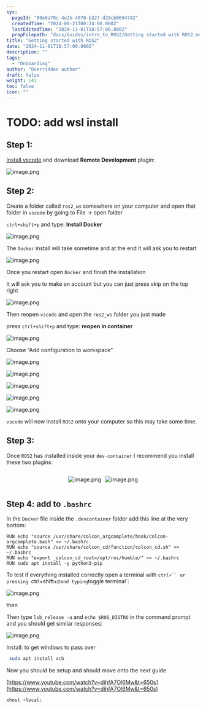 ```yaml
---
sys:
  pageId: "89e0a78c-4e2b-4070-b327-d28cb0694742"
  createdTime: "2024-08-21T00:24:00.000Z"
  lastEditedTime: "2024-11-01T18:57:00.000Z"
  propFilepath: "docs/Guides/intro_to_ROS2/Getting started with ROS2.md"
title: "Getting started with ROS2"
date: "2024-11-01T18:57:00.000Z"
description: ""
tags:
  - "Onboarding"
author: "Overridden author"
draft: false
weight: 141
toc: false
icon: ""
---
```


# TODO: add wsl install

## Step 1:

[Install vscode](https://code.visualstudio.com/download) and download **Remote Development** plugin:

![image.png](https://prod-files-secure.s3.us-west-2.amazonaws.com/d518164a-d88e-44d1-a4ee-3adb3bd8bce0/efb52993-1881-4a40-b95e-6f020334f022/image.png?X-Amz-Algorithm=AWS4-HMAC-SHA256&X-Amz-Content-Sha256=UNSIGNED-PAYLOAD&X-Amz-Credential=ASIAZI2LB4663TCPZCAA%2F20250504%2Fus-west-2%2Fs3%2Faws4_request&X-Amz-Date=20250504T121344Z&X-Amz-Expires=3600&X-Amz-Security-Token=IQoJb3JpZ2luX2VjEGsaCXVzLXdlc3QtMiJIMEYCIQCvltOVXRrMyeUp04QtT05hwzmOCbWtG%2BZf8SyWKWLiZgIhAIY9godR5jrcYvRqbEVg5R3iYwQQORHb7P19YfspDt5DKv8DCBQQABoMNjM3NDIzMTgzODA1Igzy%2F%2BcZM1Tewel9PgYq3AOeMNPkzotR3C2mm2rTxVWEhfh3FVmpsLVyo1IcK0EA5IwHb4Zr1199Zwen%2F7hYj2ULN0MInqJQ64jt7Kyed%2Fzp%2BQU6K4oGwRBgUmh0uUuz0qDpITL3jP%2F8hoIqPQVk249%2FXF2blmYnIT911rJTN6o%2B7T4ijcps%2Bq3yDo%2FH9J1R9n%2B5jCb1aBYatNHyPHTHUYsXmz3uwoqupq5qYrfyQAvs8YKYZ%2FjvjhNnWyItEzByJhDeDkG7Iz5fxTkSIoffWbv8eNQEd%2FJ5G5k3suY7sFBdt2wFHNwzDZ47b91GyhneAft1mPDu%2FY9Veclr0kh4KrRHd4RgqmbYLfnIE3E18VRXBKb6%2B9vGitR2NK570YnmgZR7tmTahQZl1RbvCZGlrOgVXzKCVuxAnCV06uRCkVAKMx8u%2BRKk%2FCBdf2Ap9hEYx%2BLfUfIsEHkw2J5KurWBuE9QeEdJuihqwebvb7vVr8vJ%2FKFykgJJ4%2FmOzl7Mq8ly5V6yc48LXoKbcs0v8j5pikUNnowhECiQaalD6M3fite4WhUdKwywpMNi0ZEI3gtqhEft5CNnBPqhwyl%2Bj9T7dxTab5HfXENq28wLAakCy2BW%2FJokomP80nNxHsU1jEpmvyL0pxP2UkBC1vwTaTDWit3ABjqkAVCYqqlA3dEOoHhJrtHqfsM9mWVBRdqYdWfT9hwMF0FMShU8SYmph2hv%2BCfy4UvyZ59UkSE7%2BTyTj2CQgs8XG9izy3ef77R2dKVw2E9eUzlHsFegr8mZm37%2F6rAyvtHxoHSegYmUkN7%2FVEIRFqf5jWsIUzrOBeyEfGUBuDudGQ8NzIKVIH%2BDCECx5dtYOaIENr%2B1pPQG3Xq0Y2PICQcKRpX7C%2Fo8&X-Amz-Signature=0da0252345d6cfbabdc03ef31c39ff5fe7e8be78820ab1070d3400563d9b6aef&X-Amz-SignedHeaders=host&x-id=GetObject)

## Step 2:

Create a folder called `ros2_ws` somewhere on your computer and open that folder in `vscode` by going to File → open folder 

`ctrl+shift+p` and type: **Install Docker**

![image.png](https://prod-files-secure.s3.us-west-2.amazonaws.com/d518164a-d88e-44d1-a4ee-3adb3bd8bce0/2269dc0e-1cd5-47ff-bceb-c04ad9b2eab0/image.png?X-Amz-Algorithm=AWS4-HMAC-SHA256&X-Amz-Content-Sha256=UNSIGNED-PAYLOAD&X-Amz-Credential=ASIAZI2LB4663TCPZCAA%2F20250504%2Fus-west-2%2Fs3%2Faws4_request&X-Amz-Date=20250504T121344Z&X-Amz-Expires=3600&X-Amz-Security-Token=IQoJb3JpZ2luX2VjEGsaCXVzLXdlc3QtMiJIMEYCIQCvltOVXRrMyeUp04QtT05hwzmOCbWtG%2BZf8SyWKWLiZgIhAIY9godR5jrcYvRqbEVg5R3iYwQQORHb7P19YfspDt5DKv8DCBQQABoMNjM3NDIzMTgzODA1Igzy%2F%2BcZM1Tewel9PgYq3AOeMNPkzotR3C2mm2rTxVWEhfh3FVmpsLVyo1IcK0EA5IwHb4Zr1199Zwen%2F7hYj2ULN0MInqJQ64jt7Kyed%2Fzp%2BQU6K4oGwRBgUmh0uUuz0qDpITL3jP%2F8hoIqPQVk249%2FXF2blmYnIT911rJTN6o%2B7T4ijcps%2Bq3yDo%2FH9J1R9n%2B5jCb1aBYatNHyPHTHUYsXmz3uwoqupq5qYrfyQAvs8YKYZ%2FjvjhNnWyItEzByJhDeDkG7Iz5fxTkSIoffWbv8eNQEd%2FJ5G5k3suY7sFBdt2wFHNwzDZ47b91GyhneAft1mPDu%2FY9Veclr0kh4KrRHd4RgqmbYLfnIE3E18VRXBKb6%2B9vGitR2NK570YnmgZR7tmTahQZl1RbvCZGlrOgVXzKCVuxAnCV06uRCkVAKMx8u%2BRKk%2FCBdf2Ap9hEYx%2BLfUfIsEHkw2J5KurWBuE9QeEdJuihqwebvb7vVr8vJ%2FKFykgJJ4%2FmOzl7Mq8ly5V6yc48LXoKbcs0v8j5pikUNnowhECiQaalD6M3fite4WhUdKwywpMNi0ZEI3gtqhEft5CNnBPqhwyl%2Bj9T7dxTab5HfXENq28wLAakCy2BW%2FJokomP80nNxHsU1jEpmvyL0pxP2UkBC1vwTaTDWit3ABjqkAVCYqqlA3dEOoHhJrtHqfsM9mWVBRdqYdWfT9hwMF0FMShU8SYmph2hv%2BCfy4UvyZ59UkSE7%2BTyTj2CQgs8XG9izy3ef77R2dKVw2E9eUzlHsFegr8mZm37%2F6rAyvtHxoHSegYmUkN7%2FVEIRFqf5jWsIUzrOBeyEfGUBuDudGQ8NzIKVIH%2BDCECx5dtYOaIENr%2B1pPQG3Xq0Y2PICQcKRpX7C%2Fo8&X-Amz-Signature=b16a6ab8be95a6b4b3d85c33252c7c1222d68c1d5a5a314cf5dc872c9a50c1c1&X-Amz-SignedHeaders=host&x-id=GetObject)

The `Docker` install will take sometime and at the end it will ask you to restart

![image.png](https://prod-files-secure.s3.us-west-2.amazonaws.com/d518164a-d88e-44d1-a4ee-3adb3bd8bce0/ed233f78-be33-4b1f-b89c-9c346c0e961e/image.png?X-Amz-Algorithm=AWS4-HMAC-SHA256&X-Amz-Content-Sha256=UNSIGNED-PAYLOAD&X-Amz-Credential=ASIAZI2LB4663TCPZCAA%2F20250504%2Fus-west-2%2Fs3%2Faws4_request&X-Amz-Date=20250504T121344Z&X-Amz-Expires=3600&X-Amz-Security-Token=IQoJb3JpZ2luX2VjEGsaCXVzLXdlc3QtMiJIMEYCIQCvltOVXRrMyeUp04QtT05hwzmOCbWtG%2BZf8SyWKWLiZgIhAIY9godR5jrcYvRqbEVg5R3iYwQQORHb7P19YfspDt5DKv8DCBQQABoMNjM3NDIzMTgzODA1Igzy%2F%2BcZM1Tewel9PgYq3AOeMNPkzotR3C2mm2rTxVWEhfh3FVmpsLVyo1IcK0EA5IwHb4Zr1199Zwen%2F7hYj2ULN0MInqJQ64jt7Kyed%2Fzp%2BQU6K4oGwRBgUmh0uUuz0qDpITL3jP%2F8hoIqPQVk249%2FXF2blmYnIT911rJTN6o%2B7T4ijcps%2Bq3yDo%2FH9J1R9n%2B5jCb1aBYatNHyPHTHUYsXmz3uwoqupq5qYrfyQAvs8YKYZ%2FjvjhNnWyItEzByJhDeDkG7Iz5fxTkSIoffWbv8eNQEd%2FJ5G5k3suY7sFBdt2wFHNwzDZ47b91GyhneAft1mPDu%2FY9Veclr0kh4KrRHd4RgqmbYLfnIE3E18VRXBKb6%2B9vGitR2NK570YnmgZR7tmTahQZl1RbvCZGlrOgVXzKCVuxAnCV06uRCkVAKMx8u%2BRKk%2FCBdf2Ap9hEYx%2BLfUfIsEHkw2J5KurWBuE9QeEdJuihqwebvb7vVr8vJ%2FKFykgJJ4%2FmOzl7Mq8ly5V6yc48LXoKbcs0v8j5pikUNnowhECiQaalD6M3fite4WhUdKwywpMNi0ZEI3gtqhEft5CNnBPqhwyl%2Bj9T7dxTab5HfXENq28wLAakCy2BW%2FJokomP80nNxHsU1jEpmvyL0pxP2UkBC1vwTaTDWit3ABjqkAVCYqqlA3dEOoHhJrtHqfsM9mWVBRdqYdWfT9hwMF0FMShU8SYmph2hv%2BCfy4UvyZ59UkSE7%2BTyTj2CQgs8XG9izy3ef77R2dKVw2E9eUzlHsFegr8mZm37%2F6rAyvtHxoHSegYmUkN7%2FVEIRFqf5jWsIUzrOBeyEfGUBuDudGQ8NzIKVIH%2BDCECx5dtYOaIENr%2B1pPQG3Xq0Y2PICQcKRpX7C%2Fo8&X-Amz-Signature=4a01c2258802c7e38e0a091c0afcac976cb800037fdf84df3eaa0026e6b45757&X-Amz-SignedHeaders=host&x-id=GetObject)

Once you restart open `Docker` and finish the installation

It will ask you to make an account but you can just press skip on the top right

![image.png](https://prod-files-secure.s3.us-west-2.amazonaws.com/d518164a-d88e-44d1-a4ee-3adb3bd8bce0/21010ad9-1659-4fd9-9f59-9932a09b2a3d/image.png?X-Amz-Algorithm=AWS4-HMAC-SHA256&X-Amz-Content-Sha256=UNSIGNED-PAYLOAD&X-Amz-Credential=ASIAZI2LB4663TCPZCAA%2F20250504%2Fus-west-2%2Fs3%2Faws4_request&X-Amz-Date=20250504T121344Z&X-Amz-Expires=3600&X-Amz-Security-Token=IQoJb3JpZ2luX2VjEGsaCXVzLXdlc3QtMiJIMEYCIQCvltOVXRrMyeUp04QtT05hwzmOCbWtG%2BZf8SyWKWLiZgIhAIY9godR5jrcYvRqbEVg5R3iYwQQORHb7P19YfspDt5DKv8DCBQQABoMNjM3NDIzMTgzODA1Igzy%2F%2BcZM1Tewel9PgYq3AOeMNPkzotR3C2mm2rTxVWEhfh3FVmpsLVyo1IcK0EA5IwHb4Zr1199Zwen%2F7hYj2ULN0MInqJQ64jt7Kyed%2Fzp%2BQU6K4oGwRBgUmh0uUuz0qDpITL3jP%2F8hoIqPQVk249%2FXF2blmYnIT911rJTN6o%2B7T4ijcps%2Bq3yDo%2FH9J1R9n%2B5jCb1aBYatNHyPHTHUYsXmz3uwoqupq5qYrfyQAvs8YKYZ%2FjvjhNnWyItEzByJhDeDkG7Iz5fxTkSIoffWbv8eNQEd%2FJ5G5k3suY7sFBdt2wFHNwzDZ47b91GyhneAft1mPDu%2FY9Veclr0kh4KrRHd4RgqmbYLfnIE3E18VRXBKb6%2B9vGitR2NK570YnmgZR7tmTahQZl1RbvCZGlrOgVXzKCVuxAnCV06uRCkVAKMx8u%2BRKk%2FCBdf2Ap9hEYx%2BLfUfIsEHkw2J5KurWBuE9QeEdJuihqwebvb7vVr8vJ%2FKFykgJJ4%2FmOzl7Mq8ly5V6yc48LXoKbcs0v8j5pikUNnowhECiQaalD6M3fite4WhUdKwywpMNi0ZEI3gtqhEft5CNnBPqhwyl%2Bj9T7dxTab5HfXENq28wLAakCy2BW%2FJokomP80nNxHsU1jEpmvyL0pxP2UkBC1vwTaTDWit3ABjqkAVCYqqlA3dEOoHhJrtHqfsM9mWVBRdqYdWfT9hwMF0FMShU8SYmph2hv%2BCfy4UvyZ59UkSE7%2BTyTj2CQgs8XG9izy3ef77R2dKVw2E9eUzlHsFegr8mZm37%2F6rAyvtHxoHSegYmUkN7%2FVEIRFqf5jWsIUzrOBeyEfGUBuDudGQ8NzIKVIH%2BDCECx5dtYOaIENr%2B1pPQG3Xq0Y2PICQcKRpX7C%2Fo8&X-Amz-Signature=faa82d86416ef22412cc7fddc767f79b69a06090de6392123b4a1f007026d998&X-Amz-SignedHeaders=host&x-id=GetObject)

Then reopen `vscode` and open the `ros2_ws` folder you just made

press `ctrl+shift+p` and type: **reopen in container**

![image.png](https://prod-files-secure.s3.us-west-2.amazonaws.com/d518164a-d88e-44d1-a4ee-3adb3bd8bce0/4e93b8c2-41ad-488c-8095-c74205196118/image.png?X-Amz-Algorithm=AWS4-HMAC-SHA256&X-Amz-Content-Sha256=UNSIGNED-PAYLOAD&X-Amz-Credential=ASIAZI2LB4663TCPZCAA%2F20250504%2Fus-west-2%2Fs3%2Faws4_request&X-Amz-Date=20250504T121344Z&X-Amz-Expires=3600&X-Amz-Security-Token=IQoJb3JpZ2luX2VjEGsaCXVzLXdlc3QtMiJIMEYCIQCvltOVXRrMyeUp04QtT05hwzmOCbWtG%2BZf8SyWKWLiZgIhAIY9godR5jrcYvRqbEVg5R3iYwQQORHb7P19YfspDt5DKv8DCBQQABoMNjM3NDIzMTgzODA1Igzy%2F%2BcZM1Tewel9PgYq3AOeMNPkzotR3C2mm2rTxVWEhfh3FVmpsLVyo1IcK0EA5IwHb4Zr1199Zwen%2F7hYj2ULN0MInqJQ64jt7Kyed%2Fzp%2BQU6K4oGwRBgUmh0uUuz0qDpITL3jP%2F8hoIqPQVk249%2FXF2blmYnIT911rJTN6o%2B7T4ijcps%2Bq3yDo%2FH9J1R9n%2B5jCb1aBYatNHyPHTHUYsXmz3uwoqupq5qYrfyQAvs8YKYZ%2FjvjhNnWyItEzByJhDeDkG7Iz5fxTkSIoffWbv8eNQEd%2FJ5G5k3suY7sFBdt2wFHNwzDZ47b91GyhneAft1mPDu%2FY9Veclr0kh4KrRHd4RgqmbYLfnIE3E18VRXBKb6%2B9vGitR2NK570YnmgZR7tmTahQZl1RbvCZGlrOgVXzKCVuxAnCV06uRCkVAKMx8u%2BRKk%2FCBdf2Ap9hEYx%2BLfUfIsEHkw2J5KurWBuE9QeEdJuihqwebvb7vVr8vJ%2FKFykgJJ4%2FmOzl7Mq8ly5V6yc48LXoKbcs0v8j5pikUNnowhECiQaalD6M3fite4WhUdKwywpMNi0ZEI3gtqhEft5CNnBPqhwyl%2Bj9T7dxTab5HfXENq28wLAakCy2BW%2FJokomP80nNxHsU1jEpmvyL0pxP2UkBC1vwTaTDWit3ABjqkAVCYqqlA3dEOoHhJrtHqfsM9mWVBRdqYdWfT9hwMF0FMShU8SYmph2hv%2BCfy4UvyZ59UkSE7%2BTyTj2CQgs8XG9izy3ef77R2dKVw2E9eUzlHsFegr8mZm37%2F6rAyvtHxoHSegYmUkN7%2FVEIRFqf5jWsIUzrOBeyEfGUBuDudGQ8NzIKVIH%2BDCECx5dtYOaIENr%2B1pPQG3Xq0Y2PICQcKRpX7C%2Fo8&X-Amz-Signature=d7109d7f33a5b60af8d8843d2ef7cd9d147e56f16bb22cbeed380dc66c82e63f&X-Amz-SignedHeaders=host&x-id=GetObject)

Choose “Add configuration to workspace”

![image.png](https://prod-files-secure.s3.us-west-2.amazonaws.com/d518164a-d88e-44d1-a4ee-3adb3bd8bce0/9560b282-5060-4989-ba37-97e7b2c22476/image.png?X-Amz-Algorithm=AWS4-HMAC-SHA256&X-Amz-Content-Sha256=UNSIGNED-PAYLOAD&X-Amz-Credential=ASIAZI2LB4663TCPZCAA%2F20250504%2Fus-west-2%2Fs3%2Faws4_request&X-Amz-Date=20250504T121344Z&X-Amz-Expires=3600&X-Amz-Security-Token=IQoJb3JpZ2luX2VjEGsaCXVzLXdlc3QtMiJIMEYCIQCvltOVXRrMyeUp04QtT05hwzmOCbWtG%2BZf8SyWKWLiZgIhAIY9godR5jrcYvRqbEVg5R3iYwQQORHb7P19YfspDt5DKv8DCBQQABoMNjM3NDIzMTgzODA1Igzy%2F%2BcZM1Tewel9PgYq3AOeMNPkzotR3C2mm2rTxVWEhfh3FVmpsLVyo1IcK0EA5IwHb4Zr1199Zwen%2F7hYj2ULN0MInqJQ64jt7Kyed%2Fzp%2BQU6K4oGwRBgUmh0uUuz0qDpITL3jP%2F8hoIqPQVk249%2FXF2blmYnIT911rJTN6o%2B7T4ijcps%2Bq3yDo%2FH9J1R9n%2B5jCb1aBYatNHyPHTHUYsXmz3uwoqupq5qYrfyQAvs8YKYZ%2FjvjhNnWyItEzByJhDeDkG7Iz5fxTkSIoffWbv8eNQEd%2FJ5G5k3suY7sFBdt2wFHNwzDZ47b91GyhneAft1mPDu%2FY9Veclr0kh4KrRHd4RgqmbYLfnIE3E18VRXBKb6%2B9vGitR2NK570YnmgZR7tmTahQZl1RbvCZGlrOgVXzKCVuxAnCV06uRCkVAKMx8u%2BRKk%2FCBdf2Ap9hEYx%2BLfUfIsEHkw2J5KurWBuE9QeEdJuihqwebvb7vVr8vJ%2FKFykgJJ4%2FmOzl7Mq8ly5V6yc48LXoKbcs0v8j5pikUNnowhECiQaalD6M3fite4WhUdKwywpMNi0ZEI3gtqhEft5CNnBPqhwyl%2Bj9T7dxTab5HfXENq28wLAakCy2BW%2FJokomP80nNxHsU1jEpmvyL0pxP2UkBC1vwTaTDWit3ABjqkAVCYqqlA3dEOoHhJrtHqfsM9mWVBRdqYdWfT9hwMF0FMShU8SYmph2hv%2BCfy4UvyZ59UkSE7%2BTyTj2CQgs8XG9izy3ef77R2dKVw2E9eUzlHsFegr8mZm37%2F6rAyvtHxoHSegYmUkN7%2FVEIRFqf5jWsIUzrOBeyEfGUBuDudGQ8NzIKVIH%2BDCECx5dtYOaIENr%2B1pPQG3Xq0Y2PICQcKRpX7C%2Fo8&X-Amz-Signature=956df2107b15f66b481e7df4d014a804cb43d2778fdcf47f904a040777bf41ca&X-Amz-SignedHeaders=host&x-id=GetObject)

![image.png](https://prod-files-secure.s3.us-west-2.amazonaws.com/d518164a-d88e-44d1-a4ee-3adb3bd8bce0/2ee63f81-886b-48e8-a553-dc6e5eac99e4/image.png?X-Amz-Algorithm=AWS4-HMAC-SHA256&X-Amz-Content-Sha256=UNSIGNED-PAYLOAD&X-Amz-Credential=ASIAZI2LB4663TCPZCAA%2F20250504%2Fus-west-2%2Fs3%2Faws4_request&X-Amz-Date=20250504T121344Z&X-Amz-Expires=3600&X-Amz-Security-Token=IQoJb3JpZ2luX2VjEGsaCXVzLXdlc3QtMiJIMEYCIQCvltOVXRrMyeUp04QtT05hwzmOCbWtG%2BZf8SyWKWLiZgIhAIY9godR5jrcYvRqbEVg5R3iYwQQORHb7P19YfspDt5DKv8DCBQQABoMNjM3NDIzMTgzODA1Igzy%2F%2BcZM1Tewel9PgYq3AOeMNPkzotR3C2mm2rTxVWEhfh3FVmpsLVyo1IcK0EA5IwHb4Zr1199Zwen%2F7hYj2ULN0MInqJQ64jt7Kyed%2Fzp%2BQU6K4oGwRBgUmh0uUuz0qDpITL3jP%2F8hoIqPQVk249%2FXF2blmYnIT911rJTN6o%2B7T4ijcps%2Bq3yDo%2FH9J1R9n%2B5jCb1aBYatNHyPHTHUYsXmz3uwoqupq5qYrfyQAvs8YKYZ%2FjvjhNnWyItEzByJhDeDkG7Iz5fxTkSIoffWbv8eNQEd%2FJ5G5k3suY7sFBdt2wFHNwzDZ47b91GyhneAft1mPDu%2FY9Veclr0kh4KrRHd4RgqmbYLfnIE3E18VRXBKb6%2B9vGitR2NK570YnmgZR7tmTahQZl1RbvCZGlrOgVXzKCVuxAnCV06uRCkVAKMx8u%2BRKk%2FCBdf2Ap9hEYx%2BLfUfIsEHkw2J5KurWBuE9QeEdJuihqwebvb7vVr8vJ%2FKFykgJJ4%2FmOzl7Mq8ly5V6yc48LXoKbcs0v8j5pikUNnowhECiQaalD6M3fite4WhUdKwywpMNi0ZEI3gtqhEft5CNnBPqhwyl%2Bj9T7dxTab5HfXENq28wLAakCy2BW%2FJokomP80nNxHsU1jEpmvyL0pxP2UkBC1vwTaTDWit3ABjqkAVCYqqlA3dEOoHhJrtHqfsM9mWVBRdqYdWfT9hwMF0FMShU8SYmph2hv%2BCfy4UvyZ59UkSE7%2BTyTj2CQgs8XG9izy3ef77R2dKVw2E9eUzlHsFegr8mZm37%2F6rAyvtHxoHSegYmUkN7%2FVEIRFqf5jWsIUzrOBeyEfGUBuDudGQ8NzIKVIH%2BDCECx5dtYOaIENr%2B1pPQG3Xq0Y2PICQcKRpX7C%2Fo8&X-Amz-Signature=090f5b345601c8f8be4382d885b48b9f9e8d42ba76d181afe0065432c800694d&X-Amz-SignedHeaders=host&x-id=GetObject)

![image.png](https://prod-files-secure.s3.us-west-2.amazonaws.com/d518164a-d88e-44d1-a4ee-3adb3bd8bce0/ae1580b2-b048-407e-aed9-b584224a7a04/image.png?X-Amz-Algorithm=AWS4-HMAC-SHA256&X-Amz-Content-Sha256=UNSIGNED-PAYLOAD&X-Amz-Credential=ASIAZI2LB4663TCPZCAA%2F20250504%2Fus-west-2%2Fs3%2Faws4_request&X-Amz-Date=20250504T121344Z&X-Amz-Expires=3600&X-Amz-Security-Token=IQoJb3JpZ2luX2VjEGsaCXVzLXdlc3QtMiJIMEYCIQCvltOVXRrMyeUp04QtT05hwzmOCbWtG%2BZf8SyWKWLiZgIhAIY9godR5jrcYvRqbEVg5R3iYwQQORHb7P19YfspDt5DKv8DCBQQABoMNjM3NDIzMTgzODA1Igzy%2F%2BcZM1Tewel9PgYq3AOeMNPkzotR3C2mm2rTxVWEhfh3FVmpsLVyo1IcK0EA5IwHb4Zr1199Zwen%2F7hYj2ULN0MInqJQ64jt7Kyed%2Fzp%2BQU6K4oGwRBgUmh0uUuz0qDpITL3jP%2F8hoIqPQVk249%2FXF2blmYnIT911rJTN6o%2B7T4ijcps%2Bq3yDo%2FH9J1R9n%2B5jCb1aBYatNHyPHTHUYsXmz3uwoqupq5qYrfyQAvs8YKYZ%2FjvjhNnWyItEzByJhDeDkG7Iz5fxTkSIoffWbv8eNQEd%2FJ5G5k3suY7sFBdt2wFHNwzDZ47b91GyhneAft1mPDu%2FY9Veclr0kh4KrRHd4RgqmbYLfnIE3E18VRXBKb6%2B9vGitR2NK570YnmgZR7tmTahQZl1RbvCZGlrOgVXzKCVuxAnCV06uRCkVAKMx8u%2BRKk%2FCBdf2Ap9hEYx%2BLfUfIsEHkw2J5KurWBuE9QeEdJuihqwebvb7vVr8vJ%2FKFykgJJ4%2FmOzl7Mq8ly5V6yc48LXoKbcs0v8j5pikUNnowhECiQaalD6M3fite4WhUdKwywpMNi0ZEI3gtqhEft5CNnBPqhwyl%2Bj9T7dxTab5HfXENq28wLAakCy2BW%2FJokomP80nNxHsU1jEpmvyL0pxP2UkBC1vwTaTDWit3ABjqkAVCYqqlA3dEOoHhJrtHqfsM9mWVBRdqYdWfT9hwMF0FMShU8SYmph2hv%2BCfy4UvyZ59UkSE7%2BTyTj2CQgs8XG9izy3ef77R2dKVw2E9eUzlHsFegr8mZm37%2F6rAyvtHxoHSegYmUkN7%2FVEIRFqf5jWsIUzrOBeyEfGUBuDudGQ8NzIKVIH%2BDCECx5dtYOaIENr%2B1pPQG3Xq0Y2PICQcKRpX7C%2Fo8&X-Amz-Signature=d941d7f56ec0b9ee796ba21f396a4da20350cf481e146e8c65d0823fb7cd6e18&X-Amz-SignedHeaders=host&x-id=GetObject)

![image.png](https://prod-files-secure.s3.us-west-2.amazonaws.com/d518164a-d88e-44d1-a4ee-3adb3bd8bce0/53255b28-f75e-430f-b9e3-c0ac8577e42b/image.png?X-Amz-Algorithm=AWS4-HMAC-SHA256&X-Amz-Content-Sha256=UNSIGNED-PAYLOAD&X-Amz-Credential=ASIAZI2LB4663TCPZCAA%2F20250504%2Fus-west-2%2Fs3%2Faws4_request&X-Amz-Date=20250504T121344Z&X-Amz-Expires=3600&X-Amz-Security-Token=IQoJb3JpZ2luX2VjEGsaCXVzLXdlc3QtMiJIMEYCIQCvltOVXRrMyeUp04QtT05hwzmOCbWtG%2BZf8SyWKWLiZgIhAIY9godR5jrcYvRqbEVg5R3iYwQQORHb7P19YfspDt5DKv8DCBQQABoMNjM3NDIzMTgzODA1Igzy%2F%2BcZM1Tewel9PgYq3AOeMNPkzotR3C2mm2rTxVWEhfh3FVmpsLVyo1IcK0EA5IwHb4Zr1199Zwen%2F7hYj2ULN0MInqJQ64jt7Kyed%2Fzp%2BQU6K4oGwRBgUmh0uUuz0qDpITL3jP%2F8hoIqPQVk249%2FXF2blmYnIT911rJTN6o%2B7T4ijcps%2Bq3yDo%2FH9J1R9n%2B5jCb1aBYatNHyPHTHUYsXmz3uwoqupq5qYrfyQAvs8YKYZ%2FjvjhNnWyItEzByJhDeDkG7Iz5fxTkSIoffWbv8eNQEd%2FJ5G5k3suY7sFBdt2wFHNwzDZ47b91GyhneAft1mPDu%2FY9Veclr0kh4KrRHd4RgqmbYLfnIE3E18VRXBKb6%2B9vGitR2NK570YnmgZR7tmTahQZl1RbvCZGlrOgVXzKCVuxAnCV06uRCkVAKMx8u%2BRKk%2FCBdf2Ap9hEYx%2BLfUfIsEHkw2J5KurWBuE9QeEdJuihqwebvb7vVr8vJ%2FKFykgJJ4%2FmOzl7Mq8ly5V6yc48LXoKbcs0v8j5pikUNnowhECiQaalD6M3fite4WhUdKwywpMNi0ZEI3gtqhEft5CNnBPqhwyl%2Bj9T7dxTab5HfXENq28wLAakCy2BW%2FJokomP80nNxHsU1jEpmvyL0pxP2UkBC1vwTaTDWit3ABjqkAVCYqqlA3dEOoHhJrtHqfsM9mWVBRdqYdWfT9hwMF0FMShU8SYmph2hv%2BCfy4UvyZ59UkSE7%2BTyTj2CQgs8XG9izy3ef77R2dKVw2E9eUzlHsFegr8mZm37%2F6rAyvtHxoHSegYmUkN7%2FVEIRFqf5jWsIUzrOBeyEfGUBuDudGQ8NzIKVIH%2BDCECx5dtYOaIENr%2B1pPQG3Xq0Y2PICQcKRpX7C%2Fo8&X-Amz-Signature=d37cba0830a447e954f92ac07699b8ca2e651c8cb735d663284f0fff0e301bfb&X-Amz-SignedHeaders=host&x-id=GetObject)

![image.png](https://prod-files-secure.s3.us-west-2.amazonaws.com/d518164a-d88e-44d1-a4ee-3adb3bd8bce0/7c562767-5af9-4ffb-97d1-327bcdf4ee00/image.png?X-Amz-Algorithm=AWS4-HMAC-SHA256&X-Amz-Content-Sha256=UNSIGNED-PAYLOAD&X-Amz-Credential=ASIAZI2LB4663TCPZCAA%2F20250504%2Fus-west-2%2Fs3%2Faws4_request&X-Amz-Date=20250504T121344Z&X-Amz-Expires=3600&X-Amz-Security-Token=IQoJb3JpZ2luX2VjEGsaCXVzLXdlc3QtMiJIMEYCIQCvltOVXRrMyeUp04QtT05hwzmOCbWtG%2BZf8SyWKWLiZgIhAIY9godR5jrcYvRqbEVg5R3iYwQQORHb7P19YfspDt5DKv8DCBQQABoMNjM3NDIzMTgzODA1Igzy%2F%2BcZM1Tewel9PgYq3AOeMNPkzotR3C2mm2rTxVWEhfh3FVmpsLVyo1IcK0EA5IwHb4Zr1199Zwen%2F7hYj2ULN0MInqJQ64jt7Kyed%2Fzp%2BQU6K4oGwRBgUmh0uUuz0qDpITL3jP%2F8hoIqPQVk249%2FXF2blmYnIT911rJTN6o%2B7T4ijcps%2Bq3yDo%2FH9J1R9n%2B5jCb1aBYatNHyPHTHUYsXmz3uwoqupq5qYrfyQAvs8YKYZ%2FjvjhNnWyItEzByJhDeDkG7Iz5fxTkSIoffWbv8eNQEd%2FJ5G5k3suY7sFBdt2wFHNwzDZ47b91GyhneAft1mPDu%2FY9Veclr0kh4KrRHd4RgqmbYLfnIE3E18VRXBKb6%2B9vGitR2NK570YnmgZR7tmTahQZl1RbvCZGlrOgVXzKCVuxAnCV06uRCkVAKMx8u%2BRKk%2FCBdf2Ap9hEYx%2BLfUfIsEHkw2J5KurWBuE9QeEdJuihqwebvb7vVr8vJ%2FKFykgJJ4%2FmOzl7Mq8ly5V6yc48LXoKbcs0v8j5pikUNnowhECiQaalD6M3fite4WhUdKwywpMNi0ZEI3gtqhEft5CNnBPqhwyl%2Bj9T7dxTab5HfXENq28wLAakCy2BW%2FJokomP80nNxHsU1jEpmvyL0pxP2UkBC1vwTaTDWit3ABjqkAVCYqqlA3dEOoHhJrtHqfsM9mWVBRdqYdWfT9hwMF0FMShU8SYmph2hv%2BCfy4UvyZ59UkSE7%2BTyTj2CQgs8XG9izy3ef77R2dKVw2E9eUzlHsFegr8mZm37%2F6rAyvtHxoHSegYmUkN7%2FVEIRFqf5jWsIUzrOBeyEfGUBuDudGQ8NzIKVIH%2BDCECx5dtYOaIENr%2B1pPQG3Xq0Y2PICQcKRpX7C%2Fo8&X-Amz-Signature=10998ff7873df802c116edcfb80388a7dda3cf7fa64bc40bcf27ad58c50456e0&X-Amz-SignedHeaders=host&x-id=GetObject)

`vscode` will now install `ROS2` onto your computer so this may take some time.

## Step 3:

Once `ROS2` has installed inside your `dev-container` I recommend you install these two plugins:

<div style="display: flex;flex-direction: row; column-gap:10px; max-width: 630px;justify-content: center;">
<div>

![image.png](https://prod-files-secure.s3.us-west-2.amazonaws.com/d518164a-d88e-44d1-a4ee-3adb3bd8bce0/3fc3d550-5a54-4ba1-ba6b-faa01cdb7369/image.png?X-Amz-Algorithm=AWS4-HMAC-SHA256&X-Amz-Content-Sha256=UNSIGNED-PAYLOAD&X-Amz-Credential=ASIAZI2LB466UV4VBQXQ%2F20250504%2Fus-west-2%2Fs3%2Faws4_request&X-Amz-Date=20250504T121348Z&X-Amz-Expires=3600&X-Amz-Security-Token=IQoJb3JpZ2luX2VjEGsaCXVzLXdlc3QtMiJHMEUCIQC27euX0z4YPOyQZ0SDleeKAs65H7ka9CEmwIE%2BOPcqKwIgRtnwpx3l1a9vbITlcj2pD5ZARWDhEykvvrkYdEn59E0q%2FwMIFBAAGgw2Mzc0MjMxODM4MDUiDIG%2B0rvABL8Jxi5%2BaircA2LtSAfnwwLGo5nrlaJyVRp4unLMufN4eN4Mp3FCQhprNq%2FAf1PHRTzMT3qQJJ1JySOKHGaQdXCBEvyK6rljRDZLY7Ls%2FiE%2Bulc2t8VO20n2%2F0UjrLisawIdnHx1xrdIovRIfJ1307ump1fPDp%2Bv8atdd3FhBlgbVMVyFx5RA4Hf%2Bb3szGwOKnBPUWMwGqx7S0bnxgw5TLKRnw5J899Q1pXx4LiVw71a%2FboynzIPxLdY1nalojyOwtuhIVAebe3l28JKvh%2BUCF6%2FBGSEqKwYf29rfCd7yxoD4kd921eF9GKM6SQV956Rb%2Bdz9BzJyK7rKfwjMNKxARytHh7ucvfVHCpf39SAACAzvpPrYPw%2Bgp94EHdpew%2BfwVgM3xnNsAAUlqKuIIqY6Dh0AT0O8amx1nwkwnP1Tfa6U1ymHQl4JierezGKiNNzd5854Pc7yk9uu%2FvxuqXXWRfl669Iwxtik%2BW8%2B7DnuDd12nGQHmTF1jnp4rkokUPbcSZwJn1ppxPqkkyaSffhbvpOyaBadLov6A5hiTMaKBlfabhzidhlbx%2B1IcZSje%2FJ3ERmoalxb4GA2DNhzeZaYvOfxHJn5AvW3fNrKWQxc28vsjo79m6g4VbDZlwjty8i5EHcHLYHMMOK3cAGOqUBu7YKE95zt%2BZbavti%2Fbp8d5WjuZN%2B4svnd6q9hOMtHzmmTCGYF3g8%2B6o8%2BMnTh9oKNtsrnC91ioq2Any2GyaD4CNwDkzjc9jvuWyf4iCnkWU01m%2B329p3Hual6WYyvmMkiAF7szInO5VD8unJgyUUZl%2BFdUDoswrqoU6nRXpBbNjRBTU9G6hJQaRI95MatMbR6%2BMsKje88%2Fri%2BmWV5zMGAmW1PL%2Bs&X-Amz-Signature=72ef49d41416e8ad2f225cf789a94a7ffb1f8dfc535935883d5b42e575aa966e&X-Amz-SignedHeaders=host&x-id=GetObject)

</div>
<div>

![image.png](https://prod-files-secure.s3.us-west-2.amazonaws.com/d518164a-d88e-44d1-a4ee-3adb3bd8bce0/d994cc66-13c2-4093-a5a3-f84cf4601a82/image.png?X-Amz-Algorithm=AWS4-HMAC-SHA256&X-Amz-Content-Sha256=UNSIGNED-PAYLOAD&X-Amz-Credential=ASIAZI2LB4664Z2PRB52%2F20250504%2Fus-west-2%2Fs3%2Faws4_request&X-Amz-Date=20250504T121348Z&X-Amz-Expires=3600&X-Amz-Security-Token=IQoJb3JpZ2luX2VjEGsaCXVzLXdlc3QtMiJGMEQCICDy2Hj8S3x74OHYRVWiYAV%2FjegD73Q5Ee4NJm6w2TNpAiAEzcK0M1W9Cl9YZmfsbYsIzHXixZG9BlQ5BJd8%2BZHzsyr%2FAwgUEAAaDDYzNzQyMzE4MzgwNSIM%2BPWebVeUud6gdxjyKtwDW8Lj9RJJ3X%2B5K4gZtCLS02igQFdue3hdIMv2CiufxR72gOrhr2RdjJGF7mUSGDfLrSMidHdaVO3kYXIAHNO9URDsJZ%2B4cJ%2FWzFqgdhdQ3aB3UBWOY1RP9KO1CPCGl%2B9DRBgRikeje3USxYRaCX52mU5ZZMw8xXhIptbuLoQ1cEZumZIeCkFAbQBTlcS8MlYy0E2te%2BJ%2BSHbB8yjB5SC8Ix3V53lsr4kq7JY2StlqLdGExtYIuKwfEvLd%2BBHLuCaI4KGNv4dS9UjXBVqJSbzXH7WJM3goU9RFik%2FUTuSjJ3ob7ugkkW70NI%2BHMfQxNgAG1Rj2TaJj5UI6fWKb8rSPXXly%2Bv8lhH4CoyMWsbO%2FauyRH8QbN1OUGiTQA6L7dmoyRyW6r9af7zFeels5pJ5f9xJVWAR%2BApRwmKGn9xUA5q3eSfCHs%2BshRZ1YWZb2SCxiYVxu5CZCAb0vC%2FJw51KGmKX9xs%2BuUf7x6dzPH4oL05Ey7EsMv%2BRxAoB3M2aV0Z801JW3PvOi4eL7PW1Krp7BZiwmAFj0u5uQcJTitv6qYw134zkKwcYCvOh%2BPeLlCC0IQy5STDeswUjvRZhj%2Fj3pwG4q6%2BECOmPhH9LOp%2BON2okrKT%2BMbJs1eWRyNsAwt5HdwAY6pgHPjnHtFa8rPd4Eh2PbHyrGZCFzRd%2FE%2F%2Bzw9t6dpwzsOKvvNiQRtj1jIava69G9zNCa%2BraClNx3eGJSJFEKDPQHZk7uEKWc0KZLycZlD2hYUWIC9yCOZK9Er4ar1QXttSPjLCgWVlf3utEct%2FKW8lKobNYBuDebhjbDDnu2at8rZfNQdNfMv0z8i1obGOZbPHLC%2FLgrwyq7Jfb6L48aMOketYHpCAls&X-Amz-Signature=fe706d67360674fc3d638a809731101781b03c5f659147dfd4bcb487c5578efb&X-Amz-SignedHeaders=host&x-id=GetObject)

</div>
</div>

## Step 4: add to `.bashrc`

In the `Docker` file inside the `.devcontainer` folder add this line at the very bottom: 

```docker
RUN echo "source /usr/share/colcon_argcomplete/hook/colcon-argcomplete.bash" >> ~/.bashrc
RUN echo "source /usr/share/colcon_cd/function/colcon_cd.sh" >> ~/.bashrc
RUN echo "export _colcon_cd_root=/opt/ros/humble/" >> ~/.bashrc
RUN sudo apt install -y python3-pip 
```

To test if everything installed correctly open a terminal with `ctrl+`` or pressing `ctrl+shift+p` and typing `toggle terminal`:

![image.png](https://prod-files-secure.s3.us-west-2.amazonaws.com/d518164a-d88e-44d1-a4ee-3adb3bd8bce0/6a4943d8-b04e-4c02-9a58-775f3384d1a5/image.png?X-Amz-Algorithm=AWS4-HMAC-SHA256&X-Amz-Content-Sha256=UNSIGNED-PAYLOAD&X-Amz-Credential=ASIAZI2LB4663TCPZCAA%2F20250504%2Fus-west-2%2Fs3%2Faws4_request&X-Amz-Date=20250504T121344Z&X-Amz-Expires=3600&X-Amz-Security-Token=IQoJb3JpZ2luX2VjEGsaCXVzLXdlc3QtMiJIMEYCIQCvltOVXRrMyeUp04QtT05hwzmOCbWtG%2BZf8SyWKWLiZgIhAIY9godR5jrcYvRqbEVg5R3iYwQQORHb7P19YfspDt5DKv8DCBQQABoMNjM3NDIzMTgzODA1Igzy%2F%2BcZM1Tewel9PgYq3AOeMNPkzotR3C2mm2rTxVWEhfh3FVmpsLVyo1IcK0EA5IwHb4Zr1199Zwen%2F7hYj2ULN0MInqJQ64jt7Kyed%2Fzp%2BQU6K4oGwRBgUmh0uUuz0qDpITL3jP%2F8hoIqPQVk249%2FXF2blmYnIT911rJTN6o%2B7T4ijcps%2Bq3yDo%2FH9J1R9n%2B5jCb1aBYatNHyPHTHUYsXmz3uwoqupq5qYrfyQAvs8YKYZ%2FjvjhNnWyItEzByJhDeDkG7Iz5fxTkSIoffWbv8eNQEd%2FJ5G5k3suY7sFBdt2wFHNwzDZ47b91GyhneAft1mPDu%2FY9Veclr0kh4KrRHd4RgqmbYLfnIE3E18VRXBKb6%2B9vGitR2NK570YnmgZR7tmTahQZl1RbvCZGlrOgVXzKCVuxAnCV06uRCkVAKMx8u%2BRKk%2FCBdf2Ap9hEYx%2BLfUfIsEHkw2J5KurWBuE9QeEdJuihqwebvb7vVr8vJ%2FKFykgJJ4%2FmOzl7Mq8ly5V6yc48LXoKbcs0v8j5pikUNnowhECiQaalD6M3fite4WhUdKwywpMNi0ZEI3gtqhEft5CNnBPqhwyl%2Bj9T7dxTab5HfXENq28wLAakCy2BW%2FJokomP80nNxHsU1jEpmvyL0pxP2UkBC1vwTaTDWit3ABjqkAVCYqqlA3dEOoHhJrtHqfsM9mWVBRdqYdWfT9hwMF0FMShU8SYmph2hv%2BCfy4UvyZ59UkSE7%2BTyTj2CQgs8XG9izy3ef77R2dKVw2E9eUzlHsFegr8mZm37%2F6rAyvtHxoHSegYmUkN7%2FVEIRFqf5jWsIUzrOBeyEfGUBuDudGQ8NzIKVIH%2BDCECx5dtYOaIENr%2B1pPQG3Xq0Y2PICQcKRpX7C%2Fo8&X-Amz-Signature=a25559b4eb5bdf2b5ab1f3450fa0e8208d049ca5321089817f4aa41b1ad8e6f1&X-Amz-SignedHeaders=host&x-id=GetObject)

then 

Then type `lsb_release -a` and `echo $ROS_DISTRO` in the command prompt and you should get similar responses:

![image.png](https://prod-files-secure.s3.us-west-2.amazonaws.com/d518164a-d88e-44d1-a4ee-3adb3bd8bce0/3e635dec-a805-4e85-8b9e-d000e5b71a4e/image.png?X-Amz-Algorithm=AWS4-HMAC-SHA256&X-Amz-Content-Sha256=UNSIGNED-PAYLOAD&X-Amz-Credential=ASIAZI2LB4663TCPZCAA%2F20250504%2Fus-west-2%2Fs3%2Faws4_request&X-Amz-Date=20250504T121344Z&X-Amz-Expires=3600&X-Amz-Security-Token=IQoJb3JpZ2luX2VjEGsaCXVzLXdlc3QtMiJIMEYCIQCvltOVXRrMyeUp04QtT05hwzmOCbWtG%2BZf8SyWKWLiZgIhAIY9godR5jrcYvRqbEVg5R3iYwQQORHb7P19YfspDt5DKv8DCBQQABoMNjM3NDIzMTgzODA1Igzy%2F%2BcZM1Tewel9PgYq3AOeMNPkzotR3C2mm2rTxVWEhfh3FVmpsLVyo1IcK0EA5IwHb4Zr1199Zwen%2F7hYj2ULN0MInqJQ64jt7Kyed%2Fzp%2BQU6K4oGwRBgUmh0uUuz0qDpITL3jP%2F8hoIqPQVk249%2FXF2blmYnIT911rJTN6o%2B7T4ijcps%2Bq3yDo%2FH9J1R9n%2B5jCb1aBYatNHyPHTHUYsXmz3uwoqupq5qYrfyQAvs8YKYZ%2FjvjhNnWyItEzByJhDeDkG7Iz5fxTkSIoffWbv8eNQEd%2FJ5G5k3suY7sFBdt2wFHNwzDZ47b91GyhneAft1mPDu%2FY9Veclr0kh4KrRHd4RgqmbYLfnIE3E18VRXBKb6%2B9vGitR2NK570YnmgZR7tmTahQZl1RbvCZGlrOgVXzKCVuxAnCV06uRCkVAKMx8u%2BRKk%2FCBdf2Ap9hEYx%2BLfUfIsEHkw2J5KurWBuE9QeEdJuihqwebvb7vVr8vJ%2FKFykgJJ4%2FmOzl7Mq8ly5V6yc48LXoKbcs0v8j5pikUNnowhECiQaalD6M3fite4WhUdKwywpMNi0ZEI3gtqhEft5CNnBPqhwyl%2Bj9T7dxTab5HfXENq28wLAakCy2BW%2FJokomP80nNxHsU1jEpmvyL0pxP2UkBC1vwTaTDWit3ABjqkAVCYqqlA3dEOoHhJrtHqfsM9mWVBRdqYdWfT9hwMF0FMShU8SYmph2hv%2BCfy4UvyZ59UkSE7%2BTyTj2CQgs8XG9izy3ef77R2dKVw2E9eUzlHsFegr8mZm37%2F6rAyvtHxoHSegYmUkN7%2FVEIRFqf5jWsIUzrOBeyEfGUBuDudGQ8NzIKVIH%2BDCECx5dtYOaIENr%2B1pPQG3Xq0Y2PICQcKRpX7C%2Fo8&X-Amz-Signature=59ed841e80ab67b482709824e4ab5919e28dbb1130f176416c180a6146bac436&X-Amz-SignedHeaders=host&x-id=GetObject)

Install:  to get windows to pass over

```bash
 sudo apt install xcb
```

Now you should be setup and should move onto the next guide 

[https://www.youtube.com/watch?v=dihfA7Ol6Mw&t=650s](https://www.youtube.com/watch?v=dihfA7Ol6Mw&t=650s)

```python
xhost +local:
```
